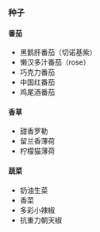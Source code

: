 ### 种子

#### 番茄

- 黑鹅肝番茄（切诺基紫）
- 懒汉多汁番茄（rose）
- 巧克力番茄
- 中国红番茄
- 鸡尾酒番茄

#### 香草

- 甜香罗勒
- 留兰香薄荷
- 柠檬猫薄荷

#### 蔬菜

- 奶油生菜
- 香菜
- 多彩小辣椒
- 抗重力朝天椒
